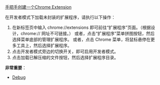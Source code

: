 [手把手创建一个Chrome Extension](https://developer.chrome.com/docs/extensions/get-started/tutorial/hello-world)


在开发者模式下加载未封装的扩展程序，请执行以下操作：

1. 在新标签页中输入 chrome://extensions 即可前往“扩展程序”页面。（根据设计，chrome:// 网址不可链接。）
  或者，点击“扩展程序”菜单拼图按钮，然后选择菜单底部的管理扩展程序。
  或者，点击 Chrome 菜单，将鼠标悬停在更多工具上，然后选择扩展程序。
2. 点击开发者模式旁边的切换开关，即可启用开发者模式。
3. 点击加载已解压缩的文件按钮，然后选择扩展程序目录。


**非常重要**：

- [Debug](https://developer.chrome.com/docs/extensions/get-started/tutorial/debug)
